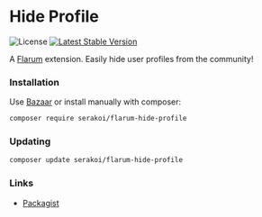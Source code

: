 # Hide Profile

![License](https://img.shields.io/badge/license-MIT-blue.svg) [![Latest Stable Version](https://img.shields.io/packagist/v/serakoi/flarum-hide-profile.svg)](https://packagist.org/packages/serakoi/flarum-hide-profile)

A [Flarum](http://flarum.org) extension. Easily hide user profiles from the community!

### Installation

Use [Bazaar](https://discuss.flarum.org/d/5151-flagrow-bazaar-the-extension-marketplace) or install manually with composer:

```sh
composer require serakoi/flarum-hide-profile
```

### Updating

```sh
composer update serakoi/flarum-hide-profile
```

### Links

- [Packagist](https://packagist.org/packages/serakoi/flarum-hide-profile)
